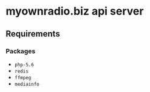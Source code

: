 # myownradio.biz api server

## Requirements
### Packages
* `php-5.6`
* `redis`
* `ffmpeg`
* `mediainfo`
